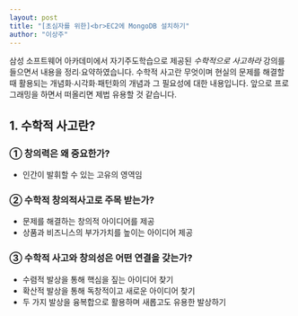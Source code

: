 ```yaml
---
layout: post
title: "[초심자를 위한]<br>EC2에 MongoDB 설치하기"
author: "이상주"
---
```


삼성 소프트웨어 아카데미에서 자기주도학습으로 제공된 *수학적으로 사고하라* 강의를 들으면서 내용을 정리∙요약하였습니다. 수학적 사고란 무엇이며 현실의 문제를 해결할 때 활용되는 개념화∙시각화∙패턴화의 개념과 그 필요성에 대한 내용입니다. 앞으로 프로그래밍을 하면서 떠올리면 제법 유용할 것 같습니다.

## 1. 수학적 사고란?
### ① 창의력은 왜 중요한가?

* 인간이 발휘할 수 있는 고유의 영역임

### ② 수학적 창의적사고로 주목 받는가?

* 문제를 해결하는 창의적 아이디어를 제공
* 상품과 비즈니스의 부가가치를 높이는 아이디어 제공

### ③ 수학적 사고와 창의성은 어떤 연결을 갖는가?

* 수렴적 발상을 통해 핵심을 짚는 아이디어 찾기
* 확산적 발상을 통해 독창적이고 새로운 아이디어 찾기
* 두 가지 발상을 융복합으로 활용하며 새롭고도 유용한 발상하기
